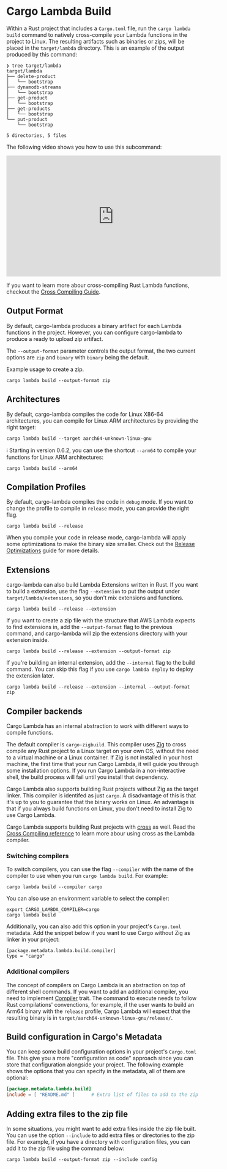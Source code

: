 # Cargo Lambda Build

Within a Rust project that includes a `Cargo.toml` file, run the `cargo lambda build` command to natively cross-compile your Lambda functions in the project to Linux. The resulting artifacts such as binaries or zips, will be placed in the `target/lambda` directory. This is an example of the output produced by this command:

```
❯ tree target/lambda
target/lambda
├── delete-product
│   └── bootstrap
├── dynamodb-streams
│   └── bootstrap
├── get-product
│   └── bootstrap
├── get-products
│   └── bootstrap
└── put-product
    └── bootstrap

5 directories, 5 files
```

The following video shows you how to use this subcommand:

<iframe width="560" height="315" src="https://www.youtube.com/embed/ICUSfTorBnI" title="YouTube video player" frameborder="0" allow="accelerometer; autoplay; clipboard-write; encrypted-media; gyroscope; picture-in-picture; web-share" allowfullscreen></iframe>

If you want to learn more abour cross-compiling Rust Lambda functions, checkout the [Cross Compiling Guide](../guide/cross-compiling).

## Output Format

By default, cargo-lambda produces a binary artifact for each Lambda functions in the project.
However, you can configure cargo-lambda to produce a ready to upload zip artifact.

The `--output-format` parameter controls the output format, the two current options are `zip` and `binary` with `binary` being the default.

Example usage to create a zip.

```
cargo lambda build --output-format zip
```

## Architectures

By default, cargo-lambda compiles the code for Linux X86-64 architectures, you can compile for Linux ARM architectures by providing the right target:

```
cargo lambda build --target aarch64-unknown-linux-gnu
```

ℹ️ Starting in version 0.6.2, you can use the shortcut `--arm64` to compile your functions for Linux ARM architectures:

```
cargo lambda build --arm64
```

## Compilation Profiles

By default, cargo-lambda compiles the code in `debug` mode. If you want to change the profile to compile in `release` mode, you can provide the right flag.

```
cargo lambda build --release
```

When you compile your code in release mode, cargo-lambda will apply some optimizations to make the binary size smaller. Check out the [Release Optimizations](../guide/release-optimizations) guide for more details.

## Extensions

cargo-lambda can also build Lambda Extensions written in Rust. If you want to build a extension, use the flag `--extension` to put the output under `target/lambda/extensions`, so you don't mix extensions and functions.

```
cargo lambda build --release --extension
```

If you want to create a zip file with the structure that AWS Lambda expects to find extensions in, add the `--output-format` flag to the previous command, and cargo-lambda will zip the extensions directory with your extension inside.

```
cargo lambda build --release --extension --output-format zip
```

If you're building an internal extension, add the `--internal` flag to the build command. You can skip this flag if you use `cargo lambda deploy` to deploy the extension later.

```
cargo lambda build --release --extension --internal --output-format zip
```

## Compiler backends

Cargo Lambda has an internal abstraction to work with different ways to compile functions.

The default compiler is `cargo-zigbuild`. This compiler uses [Zig](https://ziglang.org) to cross compile any Rust project to a Linux target on your own OS, without the need to a virtual machine or a Linux container. If Zig is not installed in your host machine, the first time that your run Cargo Lambda, it will guide you through some installation options. If you run Cargo Lambda in a non-interactive shell, the build process will fail until you install that dependency.

Cargo Lambda also supports building Rust projects without Zig as the target linker. This compiler is identifed as just `cargo`. A disadvantage of this is that it's up to you to guarantee that the binary works on Linux. An advantage is that if you always build functions on Linux, you don't need to install Zig to use Cargo Lambda.

Cargo Lambda supports building Rust projects with [cross](https://crates.io/crates/cross) as well. Read the [Cross Compiling reference](../guide/cross-compiling.html#cross-compiling-with-cross) to learn more abour using cross as the Lambda compiler.

### Switching compilers

To switch compilers, you can use the flag `--compiler` with the name of the compiler to use when you run `cargo lambda build`. For example:

```
cargo lambda build --compiler cargo
```

You can also use an environment variable to select the compiler:

```
export CARGO_LAMBDA_COMPILER=cargo
cargo lambda build
```

Additionally, you can also add this option in your project's `Cargo.toml` metadata. Add the snippet below if you want to use Cargo without Zig as linker in your project:

```
[package.metadata.lambda.build.compiler]
type = "cargo"
```

### Additional compilers

The concept of compilers on Cargo Lambda is an abstraction on top of different shell commands. If you want to add an additional compiler, you need to implement [Compiler](https://github.com/cargo-lambda/cargo-lambda/blob/main/crates/cargo-lambda-build/src/compiler/mod.rs#L14) trait. The command to execute needs to follow Rust compilations' convenctions, for example, if the user wants to build an Arm64 binary with the `release` profile, Cargo Lambda will expect that the resulting binary is in `target/aarch64-unknown-linux-gnu/release/`.

## Build configuration in Cargo's Metadata

You can keep some build configuration options in your project's `Cargo.toml` file. This give you a more "configuration as code" approach since you can store that configuration alongside your project. The following example shows the options that you can specify in the metadata, all of them are optional:

```toml
[package.metadata.lambda.build]
include = [ "README.md" ]      # Extra list of files to add to the zip bundle
```

## Adding extra files to the zip file

In some situations, you might want to add extra files inside the zip file built. You can use the option `--include` to add extra files or directories to the zip file. For example, if you have a directory with configuration files, you can add it to the zip file using the command below:

```
cargo lambda build --output-format zip --include config
```
